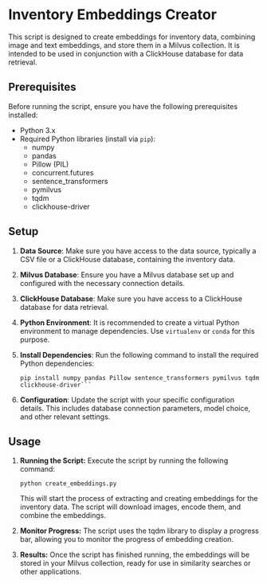# Inventory Embeddings Creator

This script is designed to create embeddings for inventory data, combining image and text embeddings, and store them in a Milvus collection. It is intended to be used in conjunction with a ClickHouse database for data retrieval.

## Prerequisites

Before running the script, ensure you have the following prerequisites installed:

- Python 3.x
- Required Python libraries (install via `pip`):
  - numpy
  - pandas
  - Pillow (PIL)
  - concurrent.futures
  - sentence_transformers
  - pymilvus
  - tqdm
  - clickhouse-driver

## Setup

1. **Data Source**: Make sure you have access to the data source, typically a CSV file or a ClickHouse database, containing the inventory data.

2. **Milvus Database**: Ensure you have a Milvus database set up and configured with the necessary connection details.

3. **ClickHouse Database**: Make sure you have access to a ClickHouse database for data retrieval.

4. **Python Environment**: It is recommended to create a virtual Python environment to manage dependencies. Use `virtualenv` or `conda` for this purpose.

5. **Install Dependencies**: Run the following command to install the required Python dependencies:

   ```
   pip install numpy pandas Pillow sentence_transformers pymilvus tqdm clickhouse-driver```

6. **Configuration**: Update the script with your specific configuration details. This includes database connection parameters, model choice, and other relevant settings.

## Usage

1. **Running the Script:** Execute the script by running the following command:
    ```
   python create_embeddings.py
   ```
    This will start the process of extracting and creating embeddings for the inventory data. The script will download images, encode them, and combine the embeddings.

2. **Monitor Progress:** The script uses the tqdm library to display a progress bar, allowing you to monitor the progress of embedding creation.

3. **Results:** Once the script has finished running, the embeddings will be stored in your Milvus collection, ready for use in similarity searches or other applications.